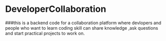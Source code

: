 # DeveloperCollaboration
###this is a backend code for a collaboration platform where devlopers and people who want to learn coding skill can share knowledge ,ask questions and start practical projects to work on.
